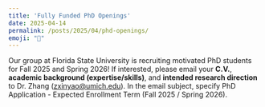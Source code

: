 ```yaml
---
title: 'Fully Funded PhD Openings'        
date: 2025-04-14
permalink: /posts/2025/04/phd-openings/  
emoji: "🙌"
---
```


Our group at Florida State University is recruiting motivated PhD students for Fall 2025 and Spring 2026! If interested, please email your **C.V.**, **academic background (expertise/skills)**, and **intended research direction** to Dr. Zhang (<u>zxinyao@umich.edu</u>). In the email subject, specify PhD Application - Expected Enrollment Term (Fall 2025 / Spring 2026).



